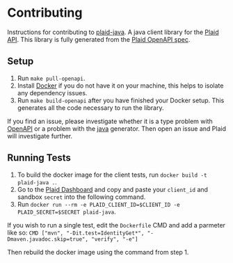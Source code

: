 # Contributing

Instructions for contributing to [plaid-java][1]. A java client library for the [Plaid API][2]. This library is fully generated from the [Plaid OpenAPI spec](3).

## Setup

1. Run `make pull-openapi`.
2. Install [Docker](https://docs.docker.com/desktop/) if you do not have it on your machine, this helps to isolate any dependency issues.
3. Run `make build-openapi` after you have finished your Docker setup. This generates all the code necessary to run the library.

If you find an issue, please investigate whether it is a type problem with [OpenAPI](3) or a problem with the [java](https://github.com/OpenAPITools/openapi-generator/blob/master/docs/generators/java.md) generator. Then open an issue and Plaid will investigate further.

## Running Tests

1. To build the docker image for the client tests, run `docker build -t plaid-java .`.
2. Go to the [Plaid Dashboard](https://dashboard.plaid.com/) and copy and paste your `client_id` and sandbox `secret` into the following command.
3. Run `docker run --rm -e PLAID_CLIENT_ID=$CLIENT_ID -e PLAID_SECRET=$SECRET plaid-java`.

If you wish to run a single test, edit the `Dockerfile` CMD and add a parmeter like so: `CMD ["mvn", "-Dit.test=IdentityGet*", "-Dmaven.javadoc.skip=true", "verify", "-e"]`

Then rebuild the docker image using the command from step 1.

[1]: https://github.com/plaid/plaid-java
[2]: https://plaid.com
[3]: https://github.com/plaid/plaid-openapi
